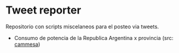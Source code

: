 # Tweet reporter

Repositorio con scripts miscelaneos para el posteo via tweets.

- Consumo de potencia de la Republica Argentina x provincia (src: [cammesa](https://portalweb.cammesa.com/default.aspx))